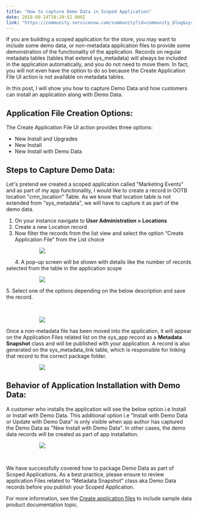 ```yaml
---
title: "How to capture Demo Data in Scoped Application"
date: 2018-09-24T10:29:52.000Z
link: "https://community.servicenow.com/community?id=community_blog&sys_id=08ab8f20db3c678054250b55ca961979"
---
```

<p>If you are building a scoped application for the store, you may want to include some demo data, or non-metadata application files to provide some demonstration of the functionality of the application. Records on regular metadata tables (tables that extend sys_metadata) will always be included in the application automatically, and you do not need to move them. In fact, you will not even have the option to do so because the Create Application File UI action is not available on metadata tables.</p>
<p>In this post, I will show you how to capture Demo Data and how customers can install an application along with Demo Data.</p>
<h2><strong>Application File Creation Options:</strong></h2>
<p>The Create Application File UI action provides three options:</p>
<ul><li>New Install and Upgrades</li><li>New Install</li><li>New Install with Demo Data</li></ul>
<h2><strong>Steps to Capture Demo Data:</strong></h2>
<p>Let&#39;s pretend we created a scoped application called &#34;Marketing Events&#34; and as part of my app functionality, I would like to create a record in OOTB location &#34;cmn_location&#34; Table. As we know that location table is not extended from &#34;sys_metadata&#34;, we will have to capture it as part of the demo data. </p>
<ol><li>On your instance navigate to <strong>User Administration &gt; Locations</strong></li><li>Create a new Location record </li><li>Now filter the records from the list view and select the option “Create Application File” from the List choice</li></ol>
<p style="padding-left: 90px;"><img style="max-width: 100%; max-height: 480px;" src="fc6d8a09db7caf84d58ea345ca961953.iix" /></p>
<p>      4. A pop-up screen will be shown with details like the number of records selected from the table in the application scope</p>
<p style="padding-left: 90px;"><img style="max-width: 100%; max-height: 480px;" src="abae8601dbbcaf84d58ea345ca9619a1.iix" /></p>
<p>5. Select one of the options depending on the below description and save the record.</p>
<p> </p>
<p style="padding-left: 90px;"><img style="max-width: 100%; max-height: 480px;" src="cddece01dbbcaf84d58ea345ca9619d6.iix" /></p>
<p>Once a non-metadata file has been moved into the application, it will appear on the Application Files related list on the sys_app record as a <strong>Metadata Snapshot</strong> class and will be published with your application. A record is also generated on the sys_metadata_link table, which is responsible for linking that record to the correct package folder.</p>
<p style="padding-left: 90px;"><img style="max-width: 100%; max-height: 480px;" src="7aee4641dbbcaf84d58ea345ca9619a5.iix" /></p>
<h2><strong>Behavior of Application Installation with Demo Data:</strong></h2>
<p>A customer who installs the application will see the below option i.e Install or Install with Demo Data. This additional option i.e &#34;Install with Demo Data or Update with Demo Data&#34; is only visible when app author has captured the Demo Data as &#34;New Install with Demo Data&#34;. In other cases, the demo data records will be created as part of app installation.</p>
<p style="padding-left: 90px;"><img style="max-width: 100%; max-height: 480px;" src="d3feca41dbbcaf84d58ea345ca9619be.iix" /></p>
<p> </p>
<p>We have successfully covered how to package Demo Data as part of Scoped Applications. As a best practice, please ensure to review application Files related to &#34;Metadata Snapshot&#34; class aka Demo Data records before you publish your Scoped Application.</p>
<p>For more information, see the <a href="https://docs.servicenow.com/bundle/kingston-application-development/page/build/applications/task/t_IncludeApplicationData.html" rel="nofollow">Create application files</a> to include sample data product documentation topic.</p>
<p> </p>
<p> </p>